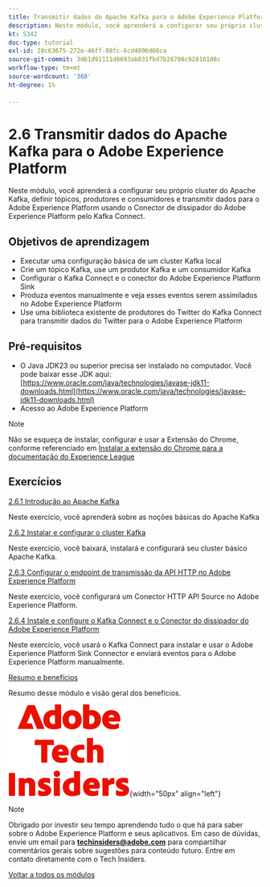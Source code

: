 ```yaml
---
title: Transmitir dados do Apache Kafka para o Adobe Experience Platform
description: Neste módulo, você aprenderá a configurar seu próprio cluster do Apache Kafka, definir tópicos, produtores e consumidores e transmitir dados para o Adobe Experience Platform usando o Conector de coletor do Adobe Experience Platform para Kafka Connect.
kt: 5342
doc-type: tutorial
exl-id: 28c63675-272e-46ff-88fc-6cd4096d66ca
source-git-commit: 3d61d91111d8693ab031fbd7b26706c02818108c
workflow-type: tm+mt
source-wordcount: '368'
ht-degree: 1%

---
```


# 2.6 Transmitir dados do Apache Kafka para o Adobe Experience Platform

Neste módulo, você aprenderá a configurar seu próprio cluster do Apache Kafka, definir tópicos, produtores e consumidores e transmitir dados para o Adobe Experience Platform usando o Conector de dissipador do Adobe Experience Platform pelo Kafka Connect.

## Objetivos de aprendizagem

- Executar uma configuração básica de um cluster Kafka local
- Crie um tópico Kafka, use um produtor Kafka e um consumidor Kafka
- Configurar o Kafka Connect e o conector do Adobe Experience Platform Sink
- Produza eventos manualmente e veja esses eventos serem assimilados no Adobe Experience Platform
- Use uma biblioteca existente de produtores do Twitter do Kafka Connect para transmitir dados do Twitter para o Adobe Experience Platform

## Pré-requisitos

- O Java JDK23 ou superior precisa ser instalado no computador. Você pode baixar esse JDK aqui: [https://www.oracle.com/java/technologies/javase-jdk11-downloads.html](https://www.oracle.com/java/technologies/javase-jdk11-downloads.html)
- Acesso ao Adobe Experience Platform

>[!NOTE]
>
>Não se esqueça de instalar, configurar e usar a Extensão do Chrome, conforme referenciado em [Instalar a extensão do Chrome para a documentação do Experience League](../../../getting-started/gettingstarted/ex1.md)

## Exercícios

[2.6.1 Introdução ao Apache Kafka](./ex1.md)

Neste exercício, você aprenderá sobre as noções básicas do Apache Kafka

[2.6.2 Instalar e configurar o cluster Kafka](./ex2.md)

Neste exercício, você baixará, instalará e configurará seu cluster básico Apache Kafka.

[2.6.3 Configurar o endpoint de transmissão da API HTTP no Adobe Experience Platform](./ex3.md)

Neste exercício, você configurará um Conector HTTP API Source no Adobe Experience Platform.

[2.6.4 Instale e configure o Kafka Connect e o Conector do dissipador do Adobe Experience Platform](./ex4.md)

Neste exercício, você usará o Kafka Connect para instalar e usar o Adobe Experience Platform Sink Connector e enviará eventos para o Adobe Experience Platform manualmente.

[Resumo e benefícios](./summary.md)

Resumo desse módulo e visão geral dos benefícios.

![Informantes técnicos](./../../../../assets/images/techinsiders.png){width="50px" align="left"}

>[!NOTE]
>
>Obrigado por investir seu tempo aprendendo tudo o que há para saber sobre o Adobe Experience Platform e seus aplicativos. Em caso de dúvidas, envie um email para **techinsiders@adobe.com** para compartilhar comentários gerais sobre sugestões para conteúdo futuro. Entre em contato diretamente com o Tech Insiders.

[Voltar a todos os módulos](./../../../../overview.md)
